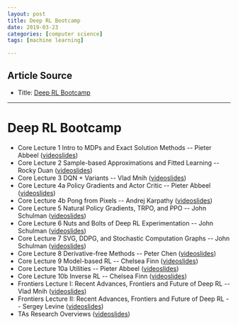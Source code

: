 ```yaml
---
layout: post
title: Deep RL Bootcamp
date: 2019-03-23
categories: [computer science]
tags: [machine learning]

---
```


## Article Source
* Title: [Deep RL Bootcamp](https://sites.google.com/view/deep-rl-bootcamp/lectures)

---


Deep RL Bootcamp
===


* Core Lecture 1 Intro to MDPs and Exact Solution Methods -- Pieter Abbeel  ([video](https://www.youtube.com/watch?v=qaMdN6LS9rA)[slides](https://drive.google.com/open?id=0BxXI_RttTZAhVXBlMUVkQ1BVVDQ))
* Core Lecture 2 Sample-based Approximations and Fitted Learning -- Rocky Duan  ([video](https://www.youtube.com/watch?v=qO-HUo0LsO4)[slides](https://drive.google.com/open?id=0BxXI_RttTZAhREJKRGhDT25OOTA))
* Core Lecture 3 DQN + Variants -- Vlad Mnih  ([video](https://www.youtube.com/watch?v=fevMOp5TDQs)[slides](https://drive.google.com/open?id=0BxXI_RttTZAhVUhpbDhiSUFFNjg))
* Core Lecture 4a Policy Gradients and Actor Critic -- Pieter Abbeel ([video](https://www.youtube.com/watch?v=S_gwYj1Q-44)[slides](https://drive.google.com/open?id=0BxXI_RttTZAhY216RTMtanBpUnc))
* Core Lecture 4b Pong from Pixels -- Andrej Karpathy  ([video](https://www.youtube.com/watch?v=tqrcjHuNdmQ)[slides](https://drive.google.com/open?id=0BxXI_RttTZAhTUpqUFdEZ3BXNFE))
* Core Lecture 5 Natural Policy Gradients, TRPO, and PPO -- John Schulman ([video](https://www.youtube.com/watch?v=xvRrgxcpaHY)[slides](https://drive.google.com/open?id=0BxXI_RttTZAhMVhsNk5VSXU0U3c))
* Core Lecture 6 Nuts and Bolts of Deep RL Experimentation  -- John Schulman  ([video](https://youtu.be/8EcdaCk9KaQ)[slides](https://drive.google.com/open?id=0BxXI_RttTZAhc2ZsblNvUHhGZDA))
* Core Lecture 7 SVG, DDPG, and Stochastic Computation Graphs -- John Schulman  ([video](https://youtu.be/jmMsNQ2eug4)[slides](https://drive.google.com/open?id=0BxXI_RttTZAhRnlabHNRUFJ5cG8))
* Core Lecture 8 Derivative-free Methods -- Peter Chen ([video](https://youtu.be/SQtOI9jsrJ0)[slides](https://drive.google.com/open?id=0BxXI_RttTZAhSDN0RWlpTnZKblU))
* Core Lecture 9 Model-based RL -- Chelsea Finn ([video](https://youtu.be/iC2a7M9voYU)[slides](https://drive.google.com/open?id=0BxXI_RttTZAhRTBqQmc5R0pGQlE))
* Core Lecture 10a Utilities  -- Pieter Abbeel ([video](https://youtu.be/yA6wXERug70)[slides](https://drive.google.com/open?id=0BxXI_RttTZAhNXZKdVZqVUFyTkE))
* Core Lecture 10b Inverse RL -- Chelsea Finn ([video](https://youtu.be/d9DlQSJQAoI)[slides](https://drive.google.com/file/d/0BxXI_RttTZAhNjN4SnNYYldqTjQ/view?usp=sharing))
* Frontiers Lecture I: Recent Advances, Frontiers and Future of Deep RL -- Vlad Mnih ([video](https://youtu.be/bsuvM1jO-4w)[slides](https://drive.google.com/open?id=0BxXI_RttTZAhakZJcUpFVzk4S2c))
* Frontiers Lecture II: Recent Advances, Frontiers and Future of Deep RL -- Sergey Levine ([video](https://www.youtube.com/watch?v=lYU5nq0dAQQ)[slides](https://drive.google.com/open?id=0BxXI_RttTZAhbkFZblhaZ3QxR3c))
* TAs Research Overviews ([video](https://www.youtube.com/watch?v=C4xreqGNGhs)[slides](https://drive.google.com/open?id=0BxXI_RttTZAhRklVTHNlTHdvTFU))

